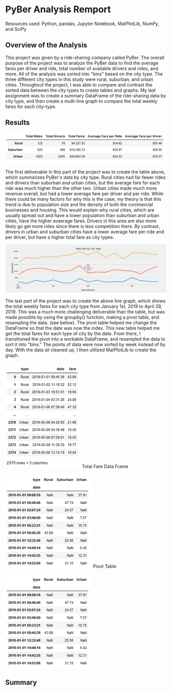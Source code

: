 # PyBer Analysis Remport
Resources used: Python, pandas, Jupyter Notebook, MatPlotLib, NumPy, and SciPy
## Overview of the Analysis
This project was given by a ride-sharing company called PyBer. The overall purpose of the project was to analyze the PyBer data to find the average fares per driver and ride, total number of available drivers and rides, and more. All of the analysis was sorted into "bins" based on the city type. The three different city types in this study were rural, suburban, and urban cities. Throughout the project, I was able to compare and contrast the sorted data between the city types to create tables and graphs. My last assignment was to create a summary DataFrame of the ride-sharing data by city type, and then create a multi-line graph to compare the total weekly fares for each city-type.

## Results
![](Resources/Deliverable%201%20Final%20Table__%20A%20ride-sharing%20summary%20DataFrame%20by%20city%20type.PNG)

The first deliverable in this part of the project was to create the table above, which summarizes PyBer's data by city type. Rural cities had far fewer rides and drivers than suburban and urban cities, but the average fare for each ride was much higher than the other two. Urban cities made much more revenue overall, but had a lower average fare per driver and per ride. While there could be many factors for why this is the case, my theory is that this trend is due to population size and the density of both the commercial businesses and housing. This would explain why rural cities, which are usually spread out and have a lower population than suburban and urban cities, have the higher avaerage fares. Drivers in this area are also more likely go get more rides since there is less competition there. By contrast, drivers in urban and suburban cities have a lower average fare  per ride and per driver, but have a higher total fare as city types.

![](analysis/PyBer_fare_summary.png)

The last part of the project was to create the above line graph, which shows the total weekly fares for each city type from January 1st, 2019 to April 29, 2019. This was a much more challenging deliverable than the table, but was made possible by using the groupby() function, making a pivot table, and resampling the data. (see below). The pivot table helped me change the DataFrame so that the date was now the index. This new table helped me get the total fares for each type of city by the date. From there, I transitioned the pivot into a workable DataFrame, and resampled the data to sort it into "bins." The points of data were now sorted by week instead of by day. With the data all cleaned up, I then utilized MatPlotLib to create the graph.

![](Resources/total_fare_date_df_pic.PNG)Total Fare Data Frame

![](Resources/pivot_table_total_fare.PNG) Pivot Table  

![](Resources/pivot_table_total_fare.PNG) 

## Summary
